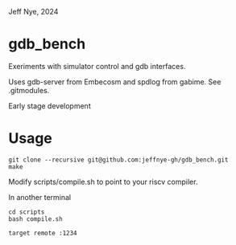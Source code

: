 Jeff Nye, 2024
 
# gdb_bench

Exeriments with simulator control and gdb interfaces.

Uses gdb-server from Embecosm and spdlog from gabime. See .gitmodules.

Early stage development

# Usage

```
git clone --recursive git@github.com:jeffnye-gh/gdb_bench.git
make
```

Modify scripts/compile.sh to point to your riscv compiler.

In another terminal
``` 
cd scripts
bash compile.sh

target remote :1234
```

